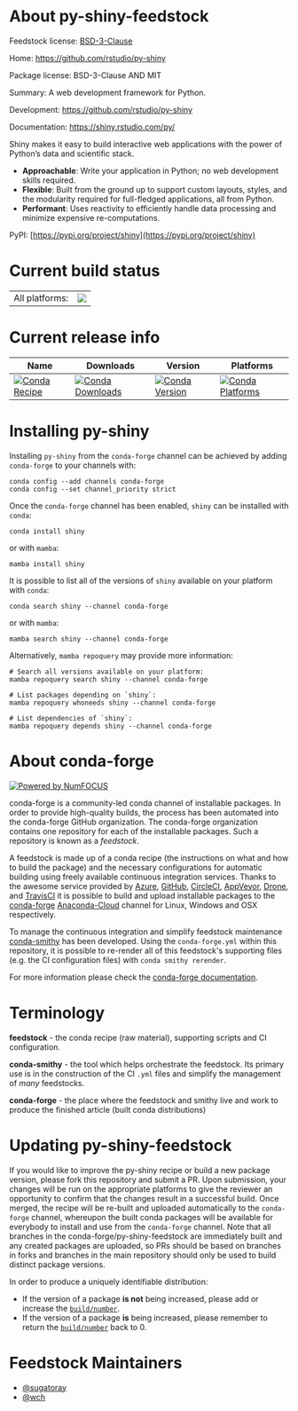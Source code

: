About py-shiny-feedstock
========================

Feedstock license: [BSD-3-Clause](https://github.com/conda-forge/py-shiny-feedstock/blob/main/LICENSE.txt)

Home: https://github.com/rstudio/py-shiny

Package license: BSD-3-Clause AND MIT

Summary: A web development framework for Python.

Development: https://github.com/rstudio/py-shiny

Documentation: https://shiny.rstudio.com/py/


Shiny makes it easy to build interactive web applications with the power
of Python’s data and scientific stack.

- **Approachable**: Write your application in Python; no web development skills required.
- **Flexible**: Built from the ground up to support custom layouts, styles, and the
  modularity required for full-fledged applications, all from Python.
- **Performant**: Uses reactivity to efficiently handle data processing and minimize
  expensive re-computations.

PyPI: [https://pypi.org/project/shiny](https://pypi.org/project/shiny)


Current build status
====================


<table><tr><td>All platforms:</td>
    <td>
      <a href="https://dev.azure.com/conda-forge/feedstock-builds/_build/latest?definitionId=16835&branchName=main">
        <img src="https://dev.azure.com/conda-forge/feedstock-builds/_apis/build/status/py-shiny-feedstock?branchName=main">
      </a>
    </td>
  </tr>
</table>

Current release info
====================

| Name | Downloads | Version | Platforms |
| --- | --- | --- | --- |
| [![Conda Recipe](https://img.shields.io/badge/recipe-shiny-green.svg)](https://anaconda.org/conda-forge/shiny) | [![Conda Downloads](https://img.shields.io/conda/dn/conda-forge/shiny.svg)](https://anaconda.org/conda-forge/shiny) | [![Conda Version](https://img.shields.io/conda/vn/conda-forge/shiny.svg)](https://anaconda.org/conda-forge/shiny) | [![Conda Platforms](https://img.shields.io/conda/pn/conda-forge/shiny.svg)](https://anaconda.org/conda-forge/shiny) |

Installing py-shiny
===================

Installing `py-shiny` from the `conda-forge` channel can be achieved by adding `conda-forge` to your channels with:

```
conda config --add channels conda-forge
conda config --set channel_priority strict
```

Once the `conda-forge` channel has been enabled, `shiny` can be installed with `conda`:

```
conda install shiny
```

or with `mamba`:

```
mamba install shiny
```

It is possible to list all of the versions of `shiny` available on your platform with `conda`:

```
conda search shiny --channel conda-forge
```

or with `mamba`:

```
mamba search shiny --channel conda-forge
```

Alternatively, `mamba repoquery` may provide more information:

```
# Search all versions available on your platform:
mamba repoquery search shiny --channel conda-forge

# List packages depending on `shiny`:
mamba repoquery whoneeds shiny --channel conda-forge

# List dependencies of `shiny`:
mamba repoquery depends shiny --channel conda-forge
```


About conda-forge
=================

[![Powered by
NumFOCUS](https://img.shields.io/badge/powered%20by-NumFOCUS-orange.svg?style=flat&colorA=E1523D&colorB=007D8A)](https://numfocus.org)

conda-forge is a community-led conda channel of installable packages.
In order to provide high-quality builds, the process has been automated into the
conda-forge GitHub organization. The conda-forge organization contains one repository
for each of the installable packages. Such a repository is known as a *feedstock*.

A feedstock is made up of a conda recipe (the instructions on what and how to build
the package) and the necessary configurations for automatic building using freely
available continuous integration services. Thanks to the awesome service provided by
[Azure](https://azure.microsoft.com/en-us/services/devops/), [GitHub](https://github.com/),
[CircleCI](https://circleci.com/), [AppVeyor](https://www.appveyor.com/),
[Drone](https://cloud.drone.io/welcome), and [TravisCI](https://travis-ci.com/)
it is possible to build and upload installable packages to the
[conda-forge](https://anaconda.org/conda-forge) [Anaconda-Cloud](https://anaconda.org/)
channel for Linux, Windows and OSX respectively.

To manage the continuous integration and simplify feedstock maintenance
[conda-smithy](https://github.com/conda-forge/conda-smithy) has been developed.
Using the ``conda-forge.yml`` within this repository, it is possible to re-render all of
this feedstock's supporting files (e.g. the CI configuration files) with ``conda smithy rerender``.

For more information please check the [conda-forge documentation](https://conda-forge.org/docs/).

Terminology
===========

**feedstock** - the conda recipe (raw material), supporting scripts and CI configuration.

**conda-smithy** - the tool which helps orchestrate the feedstock.
                   Its primary use is in the construction of the CI ``.yml`` files
                   and simplify the management of *many* feedstocks.

**conda-forge** - the place where the feedstock and smithy live and work to
                  produce the finished article (built conda distributions)


Updating py-shiny-feedstock
===========================

If you would like to improve the py-shiny recipe or build a new
package version, please fork this repository and submit a PR. Upon submission,
your changes will be run on the appropriate platforms to give the reviewer an
opportunity to confirm that the changes result in a successful build. Once
merged, the recipe will be re-built and uploaded automatically to the
`conda-forge` channel, whereupon the built conda packages will be available for
everybody to install and use from the `conda-forge` channel.
Note that all branches in the conda-forge/py-shiny-feedstock are
immediately built and any created packages are uploaded, so PRs should be based
on branches in forks and branches in the main repository should only be used to
build distinct package versions.

In order to produce a uniquely identifiable distribution:
 * If the version of a package **is not** being increased, please add or increase
   the [``build/number``](https://docs.conda.io/projects/conda-build/en/latest/resources/define-metadata.html#build-number-and-string).
 * If the version of a package **is** being increased, please remember to return
   the [``build/number``](https://docs.conda.io/projects/conda-build/en/latest/resources/define-metadata.html#build-number-and-string)
   back to 0.

Feedstock Maintainers
=====================

* [@sugatoray](https://github.com/sugatoray/)
* [@wch](https://github.com/wch/)

